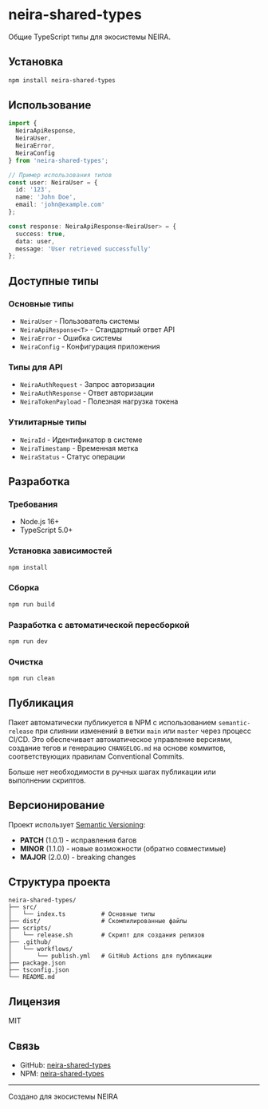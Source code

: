 # neira-shared-types

Общие TypeScript типы для экосистемы NEIRA.

## Установка

```bash
npm install neira-shared-types
```

## Использование

```typescript
import { 
  NeiraApiResponse, 
  NeiraUser, 
  NeiraError,
  NeiraConfig 
} from 'neira-shared-types';

// Пример использования типов
const user: NeiraUser = {
  id: '123',
  name: 'John Doe',
  email: 'john@example.com'
};

const response: NeiraApiResponse<NeiraUser> = {
  success: true,
  data: user,
  message: 'User retrieved successfully'
};
```

## Доступные типы

### Основные типы

- `NeiraUser` - Пользователь системы
- `NeiraApiResponse<T>` - Стандартный ответ API
- `NeiraError` - Ошибка системы
- `NeiraConfig` - Конфигурация приложения

### Типы для API

- `NeiraAuthRequest` - Запрос авторизации
- `NeiraAuthResponse` - Ответ авторизации
- `NeiraTokenPayload` - Полезная нагрузка токена

### Утилитарные типы

- `NeiraId` - Идентификатор в системе
- `NeiraTimestamp` - Временная метка
- `NeiraStatus` - Статус операции

## Разработка

### Требования

- Node.js 16+
- TypeScript 5.0+

### Установка зависимостей

```bash
npm install
```

### Сборка

```bash
npm run build
```

### Разработка с автоматической пересборкой

```bash
npm run dev
```

### Очистка

```bash
npm run clean
```

## Публикация

Пакет автоматически публикуется в NPM с использованием `semantic-release` при слиянии изменений в ветки `main` или `master` через процесс CI/CD. Это обеспечивает автоматическое управление версиями, создание тегов и генерацию `CHANGELOG.md` на основе коммитов, соответствующих правилам Conventional Commits.

Больше нет необходимости в ручных шагах публикации или выполнении скриптов.

## Версионирование

Проект использует [Semantic Versioning](https://semver.org/):

- **PATCH** (1.0.1) - исправления багов
- **MINOR** (1.1.0) - новые возможности (обратно совместимые)
- **MAJOR** (2.0.0) - breaking changes

## Структура проекта

```
neira-shared-types/
├── src/
│   └── index.ts          # Основные типы
├── dist/                 # Скомпилированные файлы
├── scripts/
│   └── release.sh        # Скрипт для создания релизов
├── .github/
│   └── workflows/
│       └── publish.yml   # GitHub Actions для публикации
├── package.json
├── tsconfig.json
└── README.md
```

## Лицензия

MIT

## Связь

- GitHub: [neira-shared-types](https://github.com/KonstantinRogozhkin/neira-shared-types)
- NPM: [neira-shared-types](https://www.npmjs.com/package/neira-shared-types)

---

Создано для экосистемы NEIRA 